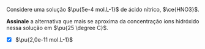 Considere uma solução $\pu{5e-4 mol.L-1}$ de ácido nítrico, $\ce{HNO3}$.

**Assinale** a alternativa que mais se aproxima da concentração íons hidróxido nessa solução em $\pu{25 \degree C}$.

- [x] $\pu{2,0e-11 mol.L-1}$
